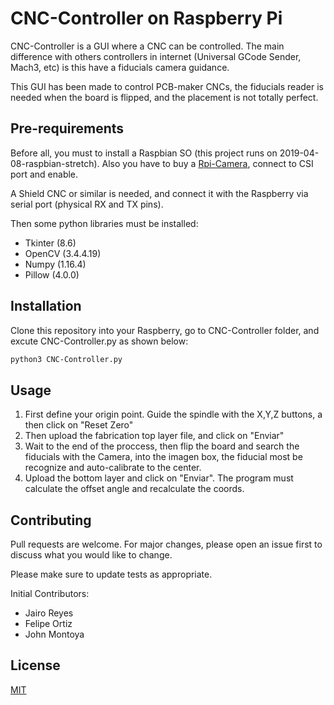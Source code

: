 # CNC-Controller on Raspberry Pi

CNC-Controller is a GUI where a CNC can be controlled. The main difference with others controllers in internet (Universal GCode Sender, Mach3, etc) is this have a fiducials camera guidance.

This GUI has been made to control PCB-maker CNCs, the fiducials reader is needed when the board is flipped, and the placement is not totally perfect. 

## Pre-requirements

Before all, you must to install a Raspbian SO (this project runs on 2019-04-08-raspbian-stretch). Also you have to buy a [Rpi-Camera](https://www.raspberrypi.org/products/camera-module-v2/), connect to CSI port and enable.

A Shield CNC or similar is needed, and connect it with the Raspberry via serial port (physical RX and TX pins).

Then some python libraries must be installed:

- Tkinter (8.6)
- OpenCV (3.4.4.19)
- Numpy (1.16.4)
- Pillow (4.0.0)


## Installation

Clone this repository into your Raspberry, go to CNC-Controller folder, and excute CNC-Controller.py as shown below:

```bash
python3 CNC-Controller.py
```

## Usage

1. First define your origin point. Guide the spindle with the X,Y,Z buttons, a then click on "Reset Zero"
2. Then upload the fabrication top layer file, and click on "Enviar"
3. Wait to the end of the proccess, then flip the board and search the fiducials with the Camera, into the imagen box, the fiducial most be recognize and auto-calibrate to the center. 
4. Upload the bottom layer and click on "Enviar". The program must calculate the offset angle and recalculate the coords.


## Contributing
Pull requests are welcome. For major changes, please open an issue first to discuss what you would like to change.

Please make sure to update tests as appropriate.

Initial Contributors:
- Jairo Reyes
- Felipe Ortiz
- John Montoya

## License
[MIT](https://choosealicense.com/licenses/mit/)
